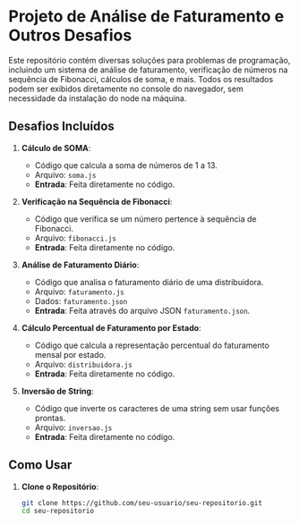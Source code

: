 # Projeto de Análise de Faturamento e Outros Desafios

Este repositório contém diversas soluções para problemas de programação, incluindo um sistema de análise de faturamento, verificação de números na sequência de Fibonacci, cálculos de soma, e mais. Todos os resultados podem ser exibidos diretamente no console do navegador, sem necessidade da instalação do node na máquina.

## Desafios Incluídos

1. **Cálculo de SOMA**:
   - Código que calcula a soma de números de 1 a 13.
   - Arquivo: `soma.js`
   - **Entrada**: Feita diretamente no código.

2. **Verificação na Sequência de Fibonacci**:
   - Código que verifica se um número pertence à sequência de Fibonacci.
   - Arquivo: `fibonacci.js`
   - **Entrada**: Feita diretamente no código.

3. **Análise de Faturamento Diário**:
   - Código que analisa o faturamento diário de uma distribuidora.
   - Arquivo: `faturamento.js`
   - Dados: `faturamento.json`
   - **Entrada**: Feita através do arquivo JSON `faturamento.json`.

4. **Cálculo Percentual de Faturamento por Estado**:
   - Código que calcula a representação percentual do faturamento mensal por estado.
   - Arquivo: `distribuidora.js` 
   - **Entrada**: Feita diretamente no código.

5. **Inversão de String**:
   - Código que inverte os caracteres de uma string sem usar funções prontas.
   - Arquivo: `inversao.js` 
   - **Entrada**: Feita diretamente no código.

## Como Usar

1. **Clone o Repositório**:
   ```bash
   git clone https://github.com/seu-usuario/seu-repositorio.git
   cd seu-repositorio
